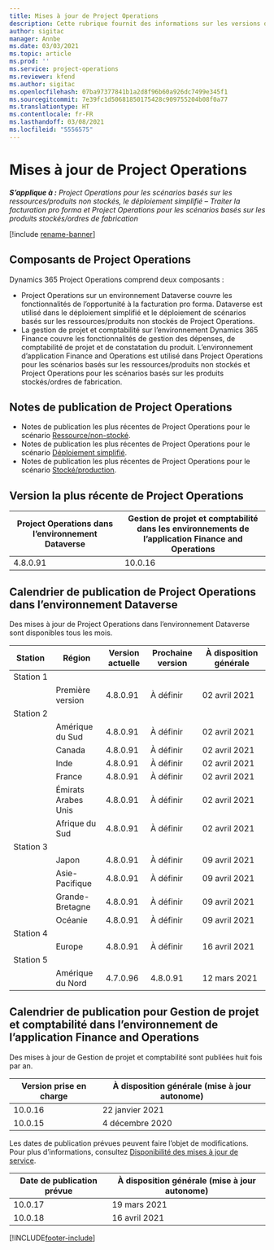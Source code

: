 ```yaml
---
title: Mises à jour de Project Operations
description: Cette rubrique fournit des informations sur les versions de Dynamics 365 Project Operations.
author: sigitac
manager: Annbe
ms.date: 03/03/2021
ms.topic: article
ms.prod: ''
ms.service: project-operations
ms.reviewer: kfend
ms.author: sigitac
ms.openlocfilehash: 07ba97377841b1a2d8f96b60a926dc7499e345f1
ms.sourcegitcommit: 7e39fc1d50681850175428c909755204b08f0a77
ms.translationtype: HT
ms.contentlocale: fr-FR
ms.lasthandoff: 03/08/2021
ms.locfileid: "5556575"
---
```

# <a name="project-operations-updates"></a>Mises à jour de Project Operations

_**S’applique à :** Project Operations pour les scénarios basés sur les ressources/produits non stockés, le déploiement simplifié – Traiter la facturation pro forma et Project Operations pour les scénarios basés sur les produits stockés/ordres de fabrication_

[!include [rename-banner](~/includes/cc-data-platform-banner.md)]

## <a name="project-operations-components"></a>Composants de Project Operations

Dynamics 365 Project Operations comprend deux composants :

- Project Operations sur un environnement Dataverse couvre les fonctionnalités de l’opportunité à la facturation pro forma. Dataverse est utilisé dans le déploiement simplifié et le déploiement de scénarios basés sur les ressources/produits non stockés de Project Operations.
- La gestion de projet et comptabilité sur l’environnement Dynamics 365 Finance couvre les fonctionnalités de gestion des dépenses, de comptabilité de projet et de constatation du produit. L’environnement d’application Finance and Operations est utilisé dans Project Operations pour les scénarios basés sur les ressources/produits non stockés et Project Operations pour les scénarios basés sur les produits stockés/ordres de fabrication.

## <a name="project-operations-release-notes"></a>Notes de publication de Project Operations
- Notes de publication les plus récentes de Project Operations pour le scénario [Ressource/non-stocké](whats-new-mar-2021-resource-based.md).
- Notes de publication les plus récentes de Project Operations pour le scénario [Déploiement simplifié](../pro/whats-new/whats-new-mar-2021-lite.md).
- Notes de publication les plus récentes de Project Operations pour le scénario [Stocké/production](../prod-pma/whats-new/whats-new-jan-2021-stocked.md).

## <a name="project-operations-latest-version"></a>Version la plus récente de Project Operations

| Project Operations dans l’environnement Dataverse | Gestion de projet et comptabilité dans les environnements de l’application Finance and Operations |
| --- | --- |
| 4.8.0.91 | 10.0.16 |

## <a name="release-schedule-for-project-operations-on-dataverse-environment"></a>Calendrier de publication de Project Operations dans l’environnement Dataverse

Des mises à jour de Project Operations dans l’environnement Dataverse sont disponibles tous les mois. 

| Station   | Région        | Version actuelle | Prochaine version | À disposition générale |
|-----------|---------------|-----------------|--------------|---------------------|
| Station 1 |   &nbsp;      |    &nbsp;       | &nbsp;       |      &nbsp;         |
|   &nbsp;  | Première version |  4.8.0.91       | À définir     | 02 avril 2021           |
| Station 2 |   &nbsp;      |    &nbsp;       | &nbsp;       |      &nbsp;         |
|   &nbsp;  | Amérique du Sud |  4.8.0.91       | À définir     | 02 avril 2021           |
|    &nbsp; | Canada        |  4.8.0.91       | À définir     | 02 avril 2021           |
|   &nbsp;  | Inde         |  4.8.0.91       | À définir     | 02 avril 2021           |
|   &nbsp;  | France         |  4.8.0.91       | À définir     | 02 avril 2021           |
|   &nbsp;  | Émirats Arabes Unis         |  4.8.0.91       | À définir     | 02 avril 2021           |
|   &nbsp;  | Afrique du Sud         |  4.8.0.91       | À définir     | 02 avril 2021           |
| Station 3  |      &nbsp;   |     &nbsp;      |     &nbsp;   |      &nbsp;         |
|   &nbsp;  | Japon         |  4.8.0.91       | À définir     | 09 avril 2021           |
|   &nbsp;  | Asie-Pacifique  |  4.8.0.91       | À définir     | 09 avril 2021           |
|   &nbsp;  | Grande-Bretagne |  4.8.0.91       | À définir     | 09 avril 2021           |
|   &nbsp;  | Océanie       |  4.8.0.91       | À définir     | 09 avril 2021           |
| Station 4 |     &nbsp;    |     &nbsp;      |     &nbsp;   |      &nbsp;         |
|   &nbsp;  | Europe        |  4.8.0.91       | À définir     | 16 avril 2021           |
| Station 5 |     &nbsp;    |     &nbsp;      |     &nbsp;   |      &nbsp;         |
|   &nbsp;  | Amérique du Nord |  4.7.0.96       | 4.8.0.91     | 12 mars 2021           |

## <a name="release-schedule-for-project-management-and-accounting-in-the-finance-and-operations-apps-environment"></a>Calendrier de publication pour Gestion de projet et comptabilité dans l’environnement de l’application Finance and Operations

Des mises à jour de Gestion de projet et comptabilité sont publiées huit fois par an.

| Version prise en charge | À disposition générale (mise à jour autonome) |
| --- | --- |
| 10.0.16 | 22 janvier 2021 |
| 10.0.15 | 4 décembre 2020 |


Les dates de publication prévues peuvent faire l’objet de modifications. Pour plus d’informations, consultez [Disponibilité des mises à jour de service](https://docs.microsoft.com/dynamics365/fin-ops-core/fin-ops/get-started/public-preview-releases?toc=/dynamics365/finance/toc.json).

| Date de publication prévue | À disposition générale (mise à jour autonome) |
| --- | --- |
| 10.0.17 | 19 mars 2021 |
| 10.0.18 | 16 avril 2021 |


[!INCLUDE[footer-include](../includes/footer-banner.md)]
